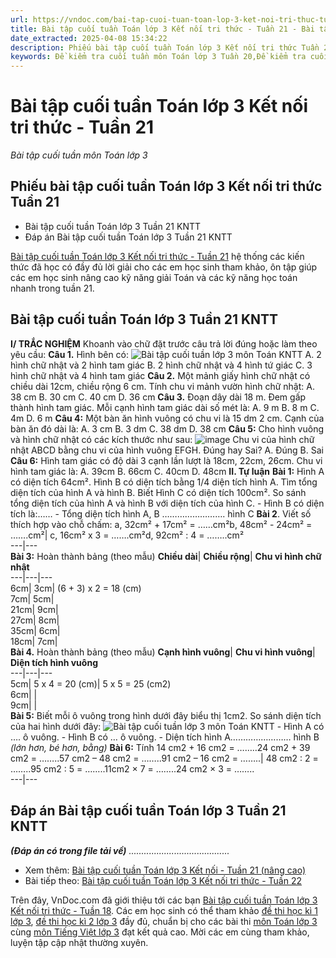 ```yaml
---
url: https://vndoc.com/bai-tap-cuoi-tuan-toan-lop-3-ket-noi-tri-thuc-tuan-21-289267
title: Bài tập cuối tuần Toán lớp 3 Kết nối tri thức - Tuần 21 - Bài tập cuối tuần môn Toán lớp 3 - VnDoc.com
date_extracted: 2025-04-08 15:34:22
description: Phiếu bài tập cuối tuần Toán lớp 3 Kết nối tri thức Tuần 21 bao gồm lời giải chi tiết cho từng bài tập giúp các em học sinh ôn tập, nâng cao kỹ năng giải Toán lớp 3 của mình.
keywords: Đề kiểm tra cuối tuần môn Toán lớp 3 Tuần 20,Đề kiểm tra cuối tuần môn Toán lớp 3,Bài tập cuối tuần môn Toán lớp 3,giải Toán lớp 3,giải bài tập toán 3,toán lớp 3,bài tập toán lớp 3,giúp tôi giải toán lớp 3,phiếu Bài tập cuối tuần lớp 3,Bài tập cuối tuần lớp 3,Bài tập cuối tuần lớp 3 tuần 21,Phiếu bài tập cuối tuần Toán lớp 3 Kết nối tri thức Tuần 21
---
```


# Bài tập cuối tuần Toán lớp 3 Kết nối tri thức - Tuần 21
 _Bài tập cuối tuần môn Toán lớp 3_
## Phiếu bài tập cuối tuần Toán lớp 3 Kết nối tri thức Tuần 21
  * Bài tập cuối tuần Toán lớp 3 Tuần 21 KNTT
  * Đáp án Bài tập cuối tuần Toán lớp 3 Tuần 21 KNTT

[Bài tập cuối tuần Toán lớp 3 Kết nối tri thức - Tuần 21](<https://vndoc.com/bai-tap-cuoi-tuan-toan-lop-3-ket-noi-tri-thuc-tuan-21-289267>) hệ thống các kiến thức đã học có đầy đủ lời giải cho các em học sinh tham khảo, ôn tập giúp các em học sinh nâng cao kỹ năng giải Toán và các kỹ năng học toán nhanh trong tuần 21.
## Bài tập cuối tuần Toán lớp 3 Tuần 21 KNTT
**I/ TRẮC NGHIỆM**
Khoanh vào chữ đặt trước câu trả lời đúng hoặc làm theo yêu cầu:
**Câu 1.** Hình bên có:
![Bài tập cuối tuần lớp 3 môn Toán KNTT](https://i.vdoc.vn/data/image/2023/02/16/bai-tap-cuoi-tuan-lop-3-mon-toan-ket-noi-tri-thuc-tuan-21-a.jpg)
A. 2 hình chữ nhật và 2 hình tam giác
B. 2 hình chữ nhật và 4 hình tứ giác
C. 3 hình chữ nhật và 4 hình tam giác
**Câu 2.** Một mảnh giấy hình chữ nhật có chiều dài 12cm, chiều rộng 6 cm. Tính chu vi mảnh vườn hình chữ nhật:
A. 38 cm
B. 30 cm
C. 40 cm
D. 36 cm
**Câu 3.** Đoạn dây dài 18 m. Đem gấp thành hình tam giác. Mỗi cạnh hình tam giác dài số mét là:
A. 9 m
B. 8 m
C. 4m
D. 6 m
**Câu 4:** Một bàn ăn hình vuông có chu vi là 15 dm 2 cm. Cạnh của bàn ăn đó dài là:
A. 3 cm
B. 3 dm
C. 38 dm
D. 38 cm
**Câu 5:** Cho hình vuông và hình chữ nhật có các kích thước như sau:
![image](https://i.vdoc.vn/data/image/2024/01/23/btbt-toan-3-kntt-tuan-21-cau-5.png)
Chu vi của hình chữ nhật ABCD bằng chu vi của hình vuông EFGH. Đúng hay Sai?
A. Đúng
B. Sai
**Câu 6:** Hình tam giác có độ dài 3 cạnh lần lượt là 18cm, 22cm, 26cm. Chu vi hình tam giác là:
A. 39cm
B. 66cm
C. 40cm
D. 48cm
**II. Tự luận**
**Bài 1:** Hình A có diện tích 64cm². Hình B có diện tích bằng 1/4 diện tích hình A. Tìm tổng diện tích của hình A và hình B. Biết Hình C có diện tích 100cm². So sánh tổng diện tích của hình A và hình B với diện tích của hình C.
\- Hình B có diện tích là:……
\- Tổng diện tích hình A, B ……………………. hình C
**Bài 2**. Viết số thích hợp vào chỗ chấm:
a, 32cm² + 17cm² = ……cm²b, 48cm² - 24cm² = …….cm²| c, 16cm² x 3 = …….cm²d, 92cm² : 4 = ……..cm²  
---|---  
**Bài 3:** Hoàn thành bảng \(theo mẫu\)
**Chiều dài**| **Chiều rộng**| **Chu vi hình chữ nhật**  
---|---|---  
6cm| 3cm| \(6 + 3\) x 2 = 18 \(cm\)  
7cm| 5cm|   
21cm| 9cm|   
27cm| 8cm|   
35cm| 6cm|   
18cm| 7cm|   
**Bài 4.** Hoàn thành bảng \(theo mẫu\)
**Cạnh hình vuông**| **Chu vi hình vuông**| **Diện tích hình vuông**  
---|---|---  
5cm| 5 x 4 = 20 \(cm\)| 5 x 5 = 25 \(cm2\)  
6cm| |   
9cm| |   
**Bài 5:** Biết mỗi ô vuông trong hình dưới đây biểu thị 1cm2. So sánh diện tích của hai hình dưới đây:
![Bài tập cuối tuần lớp 3 môn Toán KNTT](https://i.vdoc.vn/data/image/2023/02/16/bai-tap-cuoi-tuan-lop-3-mon-toan-ket-noi-tri-thuc-tuan-21-c.jpg)
\- Hình A có …. ô vuông.
\- Hình B có … ô vuông.
\- Diện tích hình A…………………… hình B
 _\(lớn hơn, bé hơn, bằng\)_
**Bài 6:** Tính
14 cm2 \+ 16 cm2 = ……..24 cm2 \+ 39 cm2 = ……..57 cm2 – 48 cm2 = ……..91 cm2 – 16 cm2 = ……..| 48 cm2 : 2 = ……..95 cm2 : 5 = ……..11cm2 × 7 = ……..24 cm2 × 3 = ……..  
---|---  
## **Đáp án Bài tập cuối tuần Toán lớp 3 Tuần 21 KNTT**
 _**\(Đáp án có trong file tải về\)**_
_........................................_
  * Xem thêm: [Bài tập cuối tuần Toán lớp 3 Kết nối - Tuần 21 \(nâng cao\)](<https://vndoc.com/phieu-bai-tap-cuoi-tuan-lop-3-mon-toan-nang-cao-tuan-21-226610>)
  * Bài tiếp theo: [Bài tập cuối tuần Toán lớp 3 Kết nối tri thức - Tuần 22](<https://vndoc.com/de-kiem-tra-cuoi-tuan-toan-lop-3-tuan-22-de-1-152221>)

Trên đây, VnDoc.com đã giới thiệu tới các bạn [Bài tập cuối tuần Toán lớp 3 Kết nối tri thức - Tuần 18](<https://vndoc.com/de-kiem-tra-cuoi-tuan-toan-lop-3-tuan-18-de-2-152102>). Các em học sinh có thể tham khảo [đề thi học kì 1 lớp 3](<https://vndoc.com/de-thi-hoc-ki-1-lop3>), [đề thi học kì 2 lớp 3](<https://vndoc.com/de-thi-hoc-ki-2-lop3>) đầy đủ, chuẩn bị cho các bài thi [môn Toán lớp 3](<https://vndoc.com/toan-lop3>) cùng [môn Tiếng Việt lớp 3](<https://vndoc.com/tieng-viet-lop3>) đạt kết quả cao. Mời các em cùng tham khảo, luyện tập cập nhật thường xuyên.
